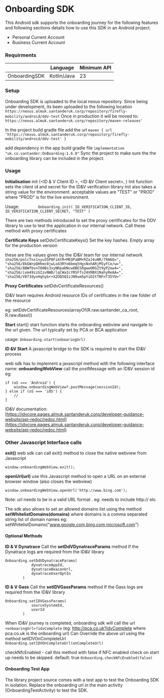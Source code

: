 # Onboarding SDK 

This Android sdk supports the onboarding journey for the following features and following sections details how to use this SDK in an Android project.

- Personal Current Account
- Business Current Account


### Requirments

|                        | Language | Minimum API  |
|------------------------|----------|--------------------|
| OnboardingSDK      | Kotlin/Java   | 23             |

### Setup
Onboarding SDK is uploaded to the local nexus repository. Since being under development, its been uploaded to the following location
`https://nexus.almuk.santanderuk.corp/repository/firefly-mobility/android/ddv-test`
Once in production it will be moved to:
`https://nexus.almuk.santanderuk.corp/repository/maven-releases'`

In the project build gradle file add the url 
`maven {
            url 'https://nexus.almuk.santanderuk.corp/repository/firefly-mobility/android/ddv-test'
        }`

add dependency in the app build gradle file
`implementation "uk.co.santander:OnBoarding:1.6.0"`
Sync the project to make sure the the onboarding library can be included in the project.

### Usage

**Initialisation**
init (<ID & V Client ID >, <ID &V Client secret>, <Environment>)
Init function sets the client id and secret for the ID&V verification library
Init also takes a string value for the environment. acceptable values are "TEST" or "PROD"
where "PROD" is for the live environment.

Usage:
`        Onboarding.init(
            ID_VERIFICATION_CLIENT_ID,
            ID_VERIFICATION_CLIENT_SECRET,
            "TEST"
        )`
        
There are two methods introduced to set the proxy certificates for the DDV library to use to test
the application in our internal network. Call these method with proxy certificates

**Certificate Keys**
setDdvCertificateKeys(<Array of Strings>)
Set the key hashes. Empty array for the production version

these are the values given by the ID&V team for our internal network
`
sha256/polcTnx1xyuZGP8FimtR+MEQPaBM+RZaJ4uNR/79A6Q=",
"sha256/8kGWrpQHhmc0jwLo43RYo6bmqtHgsNxhARjM5yFCe/w=",
"sha256/8BWfbvnT80Bs3xyNRpaDNcwOBESRgwwORGZt9yP2ow4=",
"sha256/ixm49zzGIzvNWD/lqCWaIcYRSFfs24VRBX1NahyReAA=",
"sha256/V873dynHqhybr+XZOQ5QIzJN9um5pYiD2tTNFnT35YU="
`

**Proxy Certificates**
setDdvCertificateResources(<Array of integer resource ids>)

ID&V team requires Android resource IDs of certificates in the raw folder of the resource

eg:
setDdvCertificateResources(arrayOf(R.raw.santander_ca_root, R.raw.diassl))

**Start**
start(<url to navitate>)
start function starts the onboarding webview and navigate to the url given. The url typically set by PCA or BCA application

usage:
`Onboarding.start(onboaringUrl)`

**ID &V Start**
A javascript bridge to the SDK is required to start the ID&V process

web sdk has to implement a javascript method with the following interface name:
 **onboardingWebView**
call the postMessage with an ID&V session id
eg:
```
if (oS === 'Android') {
    window.onboardingWebView?.postMessage(sessionId);
} else if (oS === 'iOS') {
    //
}
```
ID&V documentation: [https://idvcore.pages.almuk.santanderuk.corp/developer-guidance-website/api-redoc/redoc.html](https://idvcore.pages.almuk.santanderuk.corp/developer-guidance-website/api-redoc/redoc.html)

### Other Javascript Interface calls

**exit()**
web sdk can call exit() method to close the native webview from Javascript
```aidl
window.onboardingWebView.exit();
```

**openUrl(url)**
use this Javascript method to open a URL on an external browser window (also closes the webview)
```aidl
window.onboardingWebView.openUrl('http://www.bing.com');
```
Note: url needs to be in a valid URL format . eg: needs to include http:// etc

The sdk also allows to set an allowed domains list using the method
**setWhitelistDomains(domains)**
where domains is a comma separated string list of domain names
eg: setWhitelistDomains("www.google.com,bing.com,microsoft.com")

#### Optional Methods
**ID & V Dynatrace**
Call the **setDdVDynatraceParams** method If the Dynatrace logs are required from the ID&V library
```
Onboarding.setDdVDynatraceParams(
            dynatraceAppId,
            dynatraceBeaconUrl,
            dynatraceUserOptIn
        )
```

**ID & V Gass**
Call the **setIDVGassParams** method If the Gass logs are required from the ID&V library
```
Onboarding.setIDVGassParams(
            sourceSystemId,
            userId
        )
```

When ID&V journey is completed, onboarding sdk will call the url
`<onboaringUrl>?idvComplete`
(eg: http://pca.co.uk?idvComplete where pca.co.uk is the onboarding url)
Can Override the above url using the method setIDVOnCompleteUrl
`Onboarding.setIDVOnCompleteUrl(onCompleteUrl)`

checkNfcEnabled - call this method with false if NFC enabled check on start up needs to be skipped.
default:  true
`Onboarding.checkNfcEnabled(false)`



#### Onboarding Test App
The library project source comes with a test app to test the Onboarding SDK in isolation.
Replace the onboarding url in the main activity (OnboardingTestActivity) to test the SDK.
